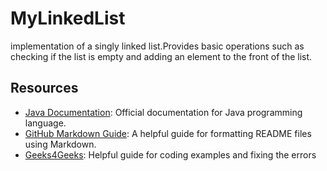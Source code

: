 # MyLinkedList

implementation of a singly linked list.Provides basic operations such as checking if the list is empty and adding an element to the front of the list.

## Resources 
- [Java Documentation](https://docs.oracle.com/javase/8/docs/api/): Official documentation for Java programming language.
- [GitHub Markdown Guide](https://guides.github.com/features/mastering-markdown/): A helpful guide for formatting README files using Markdown.
- [Geeks4Geeks](https://www.geeksforgeeks.org): Helpful guide for coding examples and fixing the errors
